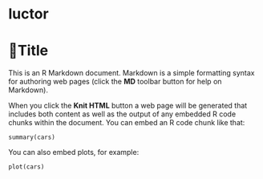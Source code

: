 luctor
======
Title
========================================================

This is an R Markdown document. Markdown is a simple formatting syntax for authoring web pages (click the **MD** toolbar button for help on Markdown).

When you click the **Knit HTML** button a web page will be generated that includes both content as well as the output of any embedded R code chunks within the document. You can embed an R code chunk like that:

```{r}
summary(cars)
```

You can also embed plots, for example:

```{r fig.width=7, fig.height=6}
plot(cars)
```

